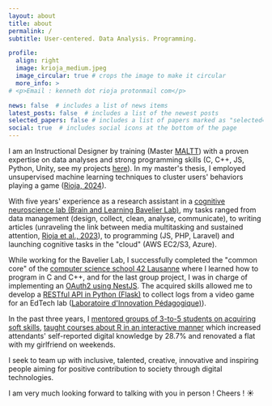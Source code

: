 ```yaml
---
layout: about
title: about
permalink: /
subtitle: User-centered. Data Analysis. Programming.

profile:
  align: right
  image: krioja_medium.jpeg
  image_circular: true # crops the image to make it circular
  more_info: >
# <p>Email : kenneth dot rioja protonmail com</p>

news: false  # includes a list of news items
latest_posts: false  # includes a list of the newest posts
selected_papers: false # includes a list of papers marked as "selected={true}"
social: true  # includes social icons at the bottom of the page
---
```


I am an Instructional Designer by training (Master [MALTT](https://maltt.unige.ch/master/qui-sommes-nous/)) with a proven expertise on data analyses and strong programming skills (C, C++, JS, Python, Unity, see my projects [here](./projects)). In my master's thesis, I employed unsupervised machine learning techniques to cluster users' behaviors playing a game ([Rioja, 2024](http://dx.doi.org/10.13140/RG.2.2.36751.19365/1)).

With five years' experience as a research assistant in a [cognitive neuroscience lab (Brain and Learning Bavelier Lab)](https://www.unige.ch/fapse/brainlearning/), my tasks ranged from data management (design, collect, clean, analyse, communicate), to writing articles (unraveling the link between media multitasking and sustained attention, [Rioja et al., 2023](https://doi.org/10.1037/tmb0000106)), to programming (JS, PHP, Laravel) and launching cognitive tasks in the "cloud" (AWS EC2/S3, Azure).

While working for the Bavelier Lab, I successfully completed the "common core" of the [computer science school 42 Lausanne](https://42lausanne.ch/) where I learned how to program in C and C++, and for the last group project, I was in charge of implementing an [OAuth2 using NestJS](https://github.com/papawou/42_transcendance_backend). The acquired skills allowed me to develop a [RESTful API in Python (Flask)](https://github.com/kennethrioja/flask-restfulapi/) to collect logs from a video game for an EdTech lab ([Laboratoire d'Innovation Pédagogique)](https://www.lip-unige.ch/2024/01/23/en-avant-vers-2024/)).

In the past three years, I [mentored groups of 3-to-5 students on acquiring soft skills](https://www.linkedin.com/posts/kennethrioja_projet-dinnovation-p%C3%A9dagogique-comp%C3%A9tences-activity-7046728449331269632-67lV), [taught courses about R in an interactive manner](https://elearning.unige.ch/formation/) which increased attendants' self-reported digital knowledge by 28.7% and renovated a flat with my girlfriend on weekends.

<!-- Accomplished X as by measured Y by doing Z -->

<!-- If you are here, it is probably because you are interested about at least one of the following topics: `data analysis`, `programming`, `hci`, `ux`, `instructional design`. Let's get in touch! I would be delighted to discuss with you [by email](mailto:kennethrioja@protonmail.com) so that we can talk about your projects! ([more about me](https://kennethrioja.github.io/blog/2023/university-between-bachelor-and-master/)) -->

I seek to team up with inclusive, talented, creative, innovative and inspiring people aiming for positive contribution to society through digital technologies.

I am very much looking forward to talking with you in person ! Cheers ! ☀️